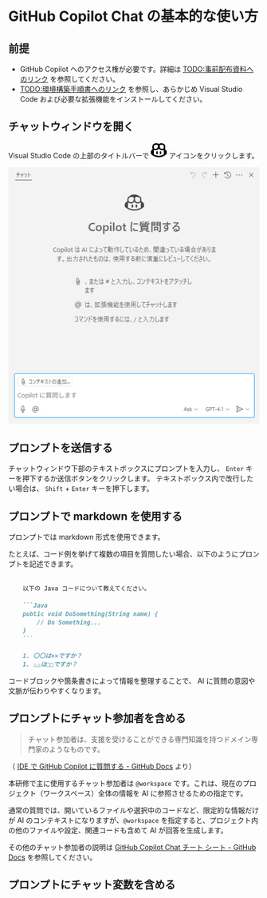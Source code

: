 # GitHub Copilot Chat の基本的な使い方

## 前提

- GitHub Copilot へのアクセス権が必要です。詳細は [TODO:事前配布資料へのリンク](/) を参照してください。
- [TODO:環境構築手順書へのリンク](/) を参照し、あらかじめ Visual Studio Code および必要な拡張機能をインストールしてください。

## チャットウィンドウを開く

Visual Studio Code の上部のタイトルバーで ![GitHub Copilot アイコン](./images/github-copilot-icon.svg) アイコンをクリックします。

![GitHub Copilot チャットウィンドウ](./images/github-copilot-chat-window.png)

## プロンプトを送信する

チャットウィンドウ下部のテキストボックスにプロンプトを入力し、 `Enter` キーを押下するか送信ボタンをクリックします。
テキストボックス内で改行したい場合は、 `Shift` + `Enter` キーを押下します。

## プロンプトで markdown を使用する

プロンプトでは markdown 形式を使用できます。

たとえば、コード例を挙げて複数の項目を質問したい場合、以下のようにプロンプトを記述できます。

```markdown

    以下の Java コードについて教えてください。

    ```Java
    public void DoSomething(String name) {
        // Do Something...
    }
    ```

    1. 〇〇は××ですか？
    1. △△は□□ですか？
```

コードブロックや箇条書きによって情報を整理することで、 AI に質問の意図や文脈が伝わりやすくなります。

## プロンプトにチャット参加者を含める

> チャット参加者は、支援を受けることができる専門知識を持つドメイン専門家のようなものです。

（ [IDE で GitHub Copilot に質問する - GitHub Docs](https://docs.github.com/ja/copilot/using-github-copilot/copilot-chat/asking-github-copilot-questions-in-your-ide#submitting-prompts) より）

本研修で主に使用するチャット参加者は `@workspace` です。これは、現在のプロジェクト（ワークスペース）全体の情報を AI に参照させるための指定です。

通常の質問では、開いているファイルや選択中のコードなど、限定的な情報だけが AI のコンテキストになりますが、`@workspace` を指定すると、プロジェクト内の他のファイルや設定、関連コードも含めて AI が回答を生成します。

その他のチャット参加者の説明は [GitHub Copilot Chat チート シート - GitHub Docs](https://docs.github.com/ja/copilot/using-github-copilot/copilot-chat/github-copilot-chat-cheat-sheet?tool=vscode#chat-participants) を参照してください。

## プロンプトにチャット変数を含める
